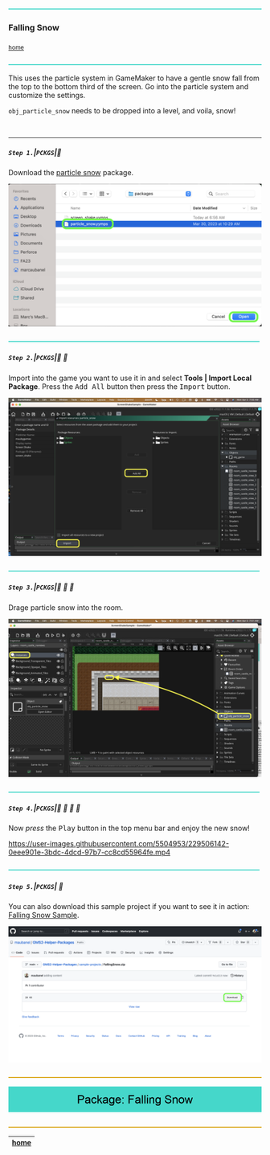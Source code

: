 ![](../images/line3.png)

### Falling Snow

<sub>[home](../README.md#user-content-gms2-packages---table-of-contents)</sub>

![](../images/line3.png)

This uses the particle system in GameMaker to have a gentle snow fall from the top to the bottom third of the screen.  Go into the particle system and customize the settings. 

`obj_particle_snow` needs to be dropped into a level, and voila, snow!

<br>

---

##### `Step 1.`\|`PCKGS`|:small_blue_diamond:

Download the [particle snow](../packages/particle_snow.yymps) package.

![download particle_snow package](images/downloadParticleSnow.png)

![](../images/line2.png)

##### `Step 2.`\|`PCKGS`|:small_blue_diamond: :small_blue_diamond: 

Import into the game you want to use it in and select **Tools | Import Local Package**. Press the <kbd>Add All</kbd> button then press the <kbd>Import</kbd> button. 

![import effect](images/importEffect.png)

![](../images/line2.png)

##### `Step 3.`\|`PCKGS`|:small_blue_diamond: :small_blue_diamond: :small_blue_diamond:

Drage particle snow into the room.

![drag snow in room](images/dragSnow.png)

![](../images/line2.png)

##### `Step 4.`\|`PCKGS`|:small_blue_diamond: :small_blue_diamond: :small_blue_diamond: :small_blue_diamond:

Now *press* the <kbd>Play</kbd> button in the top menu bar and enjoy the new snow!

https://user-images.githubusercontent.com/5504953/229506142-0eee901e-3bdc-4dcd-97b7-cc8cd55964fe.mp4

![](../images/line2.png)

##### `Step 5.`\|`PCKGS`| :small_orange_diamond:

You can also download this sample project if you want to see it in action: [Falling Snow Sample](../sample-projects/FallingSnow.zip).

![sample project](images/sampleProject.png)

![](../images/line.png)

<!-- <img src="https://via.placeholder.com/1000x100/45D7CA/000000/?text=Package: Falling Snow"> -->

![next up - ](images/banner.png)

![](../images/line.png)

| [home](../README.md#user-content-gms2-packages---table-of-contents)|
|---|
